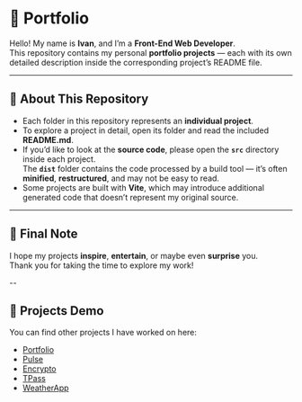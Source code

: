 # 💼 Portfolio

Hello! My name is **Ivan**, and I’m a **Front-End Web Developer**.  
This repository contains my personal **portfolio projects** — each with its own detailed description inside the corresponding project’s README file.

---

## 🧭 About This Repository

- Each folder in this repository represents an **individual project**.  
- To explore a project in detail, open its folder and read the included **README.md**.  
- If you’d like to look at the **source code**, please open the **`src`** directory inside each project.  
  The **`dist`** folder contains the code processed by a build tool — it’s often **minified**, **restructured**, and may not be easy to read.  
- Some projects are built with **Vite**, which may introduce additional generated code that doesn’t represent my original source.

---

## 🙌 Final Note

I hope my projects **inspire**, **entertain**, or maybe even **surprise** you.  
Thank you for taking the time to explore my work!

--

## 🧭 Projects Demo

You can find other projects I have worked on here:

- [Portfolio](https://ivanhavryliak02.github.io/Portfolio/dist/index.html)   
- [Pulse](https://ivanhavryliak02.github.io/Pulse/dist/index.html)  
- [Encrypto](https://ivanhavryliak02.github.io/Encrypto/dist/index.html)  
- [TPass](https://ivanhavryliak02.github.io/TeaPass/dist/index.html)
- [WeatherApp](https://ivanhavryliak02.github.io/WeatherApp/dist/index.html)

